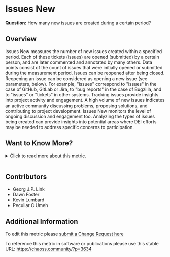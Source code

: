 # Issues New

**Question:** How many new issues are created during a certain period?

## Overview

Issues New measures the number of new issues created within a specified period. Each of these tickets (issues) are opened (submitted) by a certain person, and are later commented and annotated by many others. Data points consist of the count of issues that were initially opened or submitted during the measurement period. Issues can be reopened after being closed. Reopening an issue can be considered as opening a new issue (see parameters, below). For example, "issues" correspond to "issues" in the case of GitHub, GitLab or Jira, to "bug reports" in the case of Bugzilla, and to "issues" or "tickets" in other systems. Tracking issues provide insights into project activity and engagement. A high volume of new issues indicates an active community discussing problems, proposing solutions, and contributing to project development. Issues New monitors the level of ongoing discussion and engagement too. Analyzing the types of issues being created can provide insights into potential areas where DEI efforts may be needed to address specific concerns to participation.

## Want to Know More?

<span markdown="1"><details>

<summary>Click to read more about this metric.</summary>

### Data Collection Strategies

**Specific description: GitHub**

In the case of GitHub, an issue is defined as an "issue".

The date of the issue can be defined (for considering it in a period or not)
as the date in which the issue was opened (submitted).

**Specific description: GitLab**

In the case of GitHub, an issue is defined as an "issue".

The date of the issue can be defined (for considering it in a period or not)
as the date in which the issue was opened (submitted).

**Specific description: Jira**

In the case of Jira, an issue is defined as an "issue".

The date of the issue can be defined (for considering it in a period or not)
as the date in which the issue was opened (submitted).

**Specific description: Bugzilla**

In the case of Bugzilla, an issue is defined as a "bug report",
as long as it is related to source code files.

The date of the issue can be defined (for considering it in a period or not)
as the date in which the bug report was opened (submitted).

**Aggregators:**

*   Count. Total number of new issues during the period.
*   Ratio. Ratio of new issues over total number of issues during that period.

**Parameters:**

*   Period of time. Start and finish date of the period during which issues are considered. Default: forever.

*   Criterion for source code. Algorithm. Default: all issues are related to
    source code.\
    If we focus on source code, we need a criterion for deciding
    whether an issue is related to the source code or not.<br>

*   Reopen as new. Boolean. Default: False.\
    Criterion for defining whether reopened issues are considered
    as new issues.

### Filters

*   By actors (submitter, commenter, closer). Requires merging identities corresponding to the same author.
*   By groups of actors (employer, gender... for each of the actors).
    Requires actor grouping, and likely, actor merging.

### Visualizations

*   Count per time period over time
*   Ratio per time period over time

These could be grouped by applying the filters defined above.
These could be represented as bar charts, with time running in the X axis.
Each bar would represent proposals to change the code
during a certain period (eg, a month).

</details></span><br>

## Contributors

*   Georg J.P. Link
*   Dawn Foster
*   Kevin Lumbard
*   Peculiar C Umeh

## Additional Information

To edit this metric please [submit a Change Request here](https://github.com/chaoss/wg-evolution/blob/main/focus-areas/code-development-efficiency/change-requests-duration.md)

To reference this metric in software or publications please use this stable URL: <https://chaoss.community/?p=3634>

<!-- # For groupings in the knowledge base
Context tags: Lifecycle, Contribution, Platform
Keyword tags: change request, accepted changes, review duration,  merged, code base, 
-->

